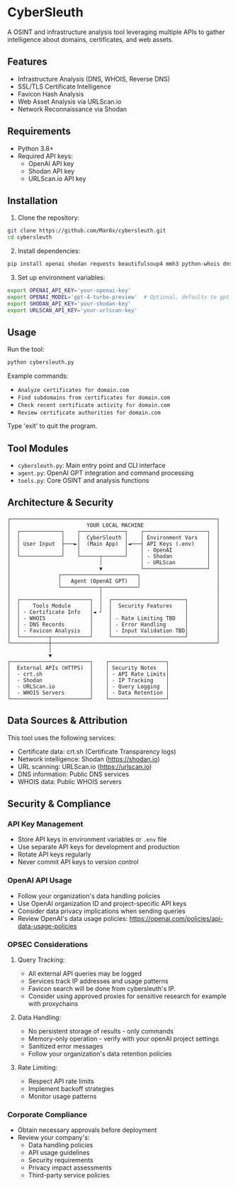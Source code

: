 # CyberSleuth

A OSINT and infrastructure analysis tool leveraging multiple APIs to gather intelligence about domains, certificates, and web assets.

## Features

- Infrastructure Analysis (DNS, WHOIS, Reverse DNS)
- SSL/TLS Certificate Intelligence
- Favicon Hash Analysis
- Web Asset Analysis via URLScan.io
- Network Reconnaissance via Shodan

## Requirements

- Python 3.8+
- Required API keys:
  - OpenAI API key
  - Shodan API key
  - URLScan.io API key

## Installation

1. Clone the repository:
```bash
git clone https://github.com/Mar8x/cybersleuth.git
cd cybersleuth
```

2. Install dependencies:
```bash
pip install openai shodan requests beautifulsoup4 mmh3 python-whois dnspython prompt_toolkit whois
```

3. Set up environment variables:
```bash
export OPENAI_API_KEY='your-openai-key'
export OPENAI_MODEL='gpt-4-turbo-preview'  # Optional, defaults to gpt-4-turbo-preview
export SHODAN_API_KEY='your-shodan-key'
export URLSCAN_API_KEY='your-urlscan-key'
```

## Usage

Run the tool:
```bash
python cybersleuth.py
```

Example commands:
- `Analyze certificates for domain.com`
- `Find subdomains from certificates for domain.com`
- `Check recent certificate activity for domain.com`
- `Review certificate authorities for domain.com`

Type 'exit' to quit the program.

## Tool Modules

- `cybersleuth.py`: Main entry point and CLI interface
- `agent.py`: OpenAI GPT integration and command processing
- `tools.py`: Core OSINT and analysis functions

## Architecture & Security

```
┌─────────────────────────────────────────────────────────────────┐
│                        YOUR LOCAL MACHINE                       │
│  ┌─────────────┐    ┌──────────────┐    ┌────────────────────┐  │
│  │             │    │  CyberSleuth │    │ Environment Vars   │  │
│  │ User Input  ├───►│  (Main App)  │◄───┤ API Keys (.env)    │  │
│  │             │    │              │    │ - OpenAI           │  │
│  └─────────────┘    └──────┬───────┘    │ - Shodan           │  │
│                            │            │ - URLScan          │  │
│                            ▼            └────────────────────┘  │
│               ┌────────────────────────┐                        │
│               │   Agent (OpenAI GPT)   │                        │
│               └────────────┬───────────┘                        │
│                            │                                    │
│  ┌──────────────────────┐  │  ┌───────────────────────┐         │
│  │    Tools Module      │  │  │  Security Features    │         │
│  │ - Certificate Info   │◄ ┘  │                       │         │
│  │ - WHOIS              │     │ - Rate Limiting TBD   │         │
│  │ - DNS Records        │     │ - Error Handling      │         │
│  │ - Favicon Analysis   │     │ - Input Validation TBD│         │
│  └─────────┬────────────┘     └───────────────────────┘         │
└────────────┼────────────────────────────────────────────────────┘
             │
             ▼
┌─────────────────────────┐    ┌──────────────────┐
│  External APIs (HTTPS)  │    │ Security Notes   │
│  - crt.sh               │    │ - API Rate Limits│
│  - Shodan               │    │ - IP Tracking    │
│  - URLScan.io           │    │ - Query Logging  │
│  - WHOIS Servers        │    │ - Data Retention │
└─────────────────────────┘    └──────────────────┘
```



## Data Sources & Attribution
This tool uses the following services:
- Certificate data: crt.sh (Certificate Transparency logs)
- Network intelligence: Shodan (https://shodan.io)
- URL scanning: URLScan.io (https://urlscan.io)
- DNS information: Public DNS services
- WHOIS data: Public WHOIS servers

## Security & Compliance
### API Key Management
- Store API keys in environment variables or `.env` file
- Use separate API keys for development and production
- Rotate API keys regularly
- Never commit API keys to version control

### OpenAI API Usage
- Follow your organization's data handling policies
- Use OpenAI organization ID and project-specific API keys
- Consider data privacy implications when sending queries
- Review OpenAI's data usage policies: https://openai.com/policies/api-data-usage-policies

### OPSEC Considerations
1. Query Tracking:
   - All external API queries may be logged
   - Services track IP addresses and usage patterns
   - Favicon search will be done from cybersleuth's IP.
   - Consider using approved proxies for sensitive research for example with proxychains

2. Data Handling:
   - No persistent storage of results - only commands
   - Memory-only operation - verify with your openAI project settings
   - Sanitized error messages
   - Follow your organization's data retention policies

3. Rate Limiting:
   - Respect API rate limits
   - Implement backoff strategies
   - Monitor usage patterns

### Corporate Compliance
- Obtain necessary approvals before deployment
- Review your company's:
  - Data handling policies
  - API usage guidelines
  - Security requirements
  - Privacy impact assessments
  - Third-party service policies

